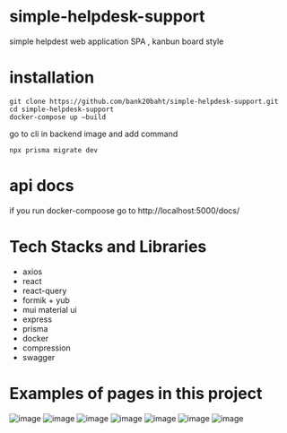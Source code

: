 # simple-helpdesk-support
simple helpdest web application SPA , kanbun board style

# installation
```
git clone https://github.com/bank20baht/simple-helpdesk-support.git
cd simple-helpdesk-support
docker-compose up –build
```

go to cli in backend image and add command
```
npx prisma migrate dev
```

# api docs
if you run docker-compoose go to http://localhost:5000/docs/

# Tech Stacks and Libraries
-  axios
-  react
-  react-query
-  formik + yub
-  mui material ui
-  express
-  prisma
-  docker
-  compression
-  swagger

# Examples of pages in this project
![image](https://github.com/bank20baht/simple-helpdesk-support/assets/89448778/622e7e3d-61c3-4f12-8b9a-f2f4a9a7025e)
![image](https://github.com/bank20baht/simple-helpdesk-support/assets/89448778/af1babfe-47ef-44bd-9acb-13abbaacf554)
![image](https://github.com/bank20baht/simple-helpdesk-support/assets/89448778/3700c277-1954-4612-a01f-ffa613cb9291)
![image](https://github.com/bank20baht/simple-helpdesk-support/assets/89448778/dfc965a9-c214-4c33-a8cb-e20e4ff3e1a9)
![image](https://github.com/bank20baht/simple-helpdesk-support/assets/89448778/3cdb7936-5da4-4513-b5f8-c7628f9e51ab)
![image](https://github.com/bank20baht/simple-helpdesk-support/assets/89448778/0ffd6d2b-bd1d-4a03-8cbd-ac0eb1e19a09)
![image](https://github.com/bank20baht/simple-helpdesk-support/assets/89448778/07f8450d-8e4e-414e-b7e6-81db4fbf966f)





